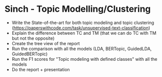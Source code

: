 # Sinch - Topic Modelling/Clustering

- Write the State-of-the-art for both topic modeling and topic clustering (https://paperswithcode.com/task/unsupervised-text-classification)
- Explain the difference between TC and TM (that we can do TC with TM but not the opposite)
- Create the tree view of the report
- Run the comparison with all the models (LDA, BERTopic, GuidedLDA, GuidedBERTopic)
- Run the F1 scores for "Topic modeling with defined classes" with all the models
- Do the report + presentation